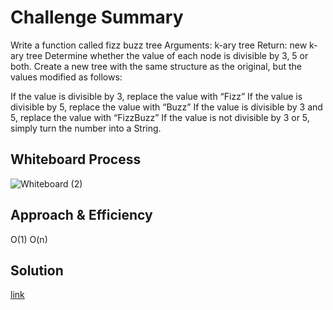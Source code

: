 # Challenge Summary
Write a function called fizz buzz tree
Arguments: k-ary tree
Return: new k-ary tree
Determine whether the value of each node is divisible by 3, 5 or both. Create a new tree with the same structure as the original, but the values modified as follows:

If the value is divisible by 3, replace the value with “Fizz”
If the value is divisible by 5, replace the value with “Buzz”
If the value is divisible by 3 and 5, replace the value with “FizzBuzz”
If the value is not divisible by 3 or 5, simply turn the number into a String.

## Whiteboard Process
![Whiteboard (2)](https://user-images.githubusercontent.com/97823170/161704803-504d3475-e6c4-44ab-ad1e-03115f443af0.png)


## Approach & Efficiency
O(1)
O(n)

## Solution
[link](https://github.com/basharalmhairat/data-structures-and-algorithms/blob/c1b078744515bde764723306f090495e1e86dcad/trees/app/src/main/java/trees/fizzBuzz)
